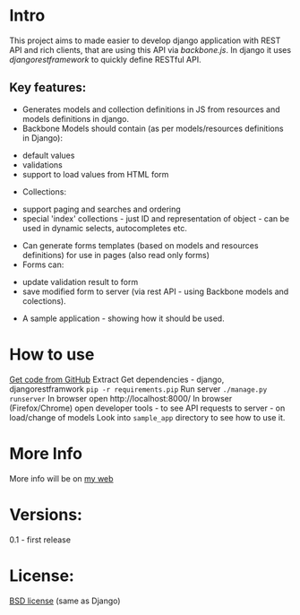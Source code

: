 Intro
=====

This project aims to made easier to develop django application with REST API and rich clients, that are using this API via *backbone.js*.  In django it uses *djangorestframework*  to quickly define RESTful API.

Key features:
-------------
- Generates models and collection definitions in JS from resources and models definitions in django.
- Backbone Models should contain (as per models/resources definitions in Django):
* default values
* validations
* support to load values from HTML form
- Collections:
* support paging and searches and ordering 
* special 'index' collections - just ID and representation of object - can be used in dynamic selects, autocompletes etc.

- Can generate forms templates (based on models and resources definitions) for use in pages
  (also read only forms)
- Forms can:
* update validation result to form
* save modified form to server (via rest API - using Backbone models and colections).
- A sample application - showing how it should be used.


How to use
==========

[Get code from GitHub](https://github.com/izderadicka/rest2backbone/archive/master.zip)
Extract
Get dependencies - django, djangorestframwork
`pip -r requirements.pip`
Run server
`./manage.py runserver`
In browser open http://localhost:8000/
In browser (Firefox/Chrome) open developer tools - to see API requests to server - on load/change of models
Look into `sample_app` directory to see how to use it.

More Info
=========

More info will be on [my web](http://zderadicka.eu) 
 

Versions:
========
0.1 - first release

License:
=========
[BSD license](http://opensource.org/licenses/BSD-3-Clause) (same as Django)
